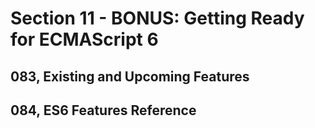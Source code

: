 # Section 11 - BONUS: Getting Ready for ECMAScript 6

## 083, Existing and Upcoming Features

## 084, ES6 Features Reference